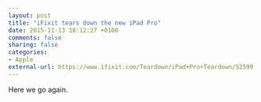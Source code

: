 ```yaml
---
layout: post
title: "iFixit tears down the new iPad Pro"
date: 2015-11-13 18:12:27 +0100
comments: false
sharing: false
categories: 
- Apple
external-url: https://www.ifixit.com/Teardown/iPad+Pro+Teardown/52599
---
```


Here we go again.